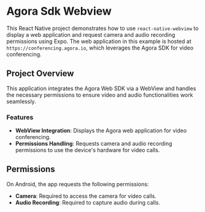 # Agora Sdk Webview

This React Native project demonstrates how to use `react-native-webview` to display a web application and request camera and audio recording permissions using Expo. The web application in this example is hosted at `https://conferencing.agora.io`, which leverages the Agora SDK for video conferencing.

## Project Overview

This application integrates the Agora Web SDK via a WebView and handles the necessary permissions to ensure video and audio functionalities work seamlessly.

### Features

- **WebView Integration**: Displays the Agora web application for video conferencing.
- **Permissions Handling**: Requests camera and audio recording permissions to use the device's hardware for video calls.

## Permissions

On Android, the app requests the following permissions:

- **Camera**: Required to access the camera for video calls.
- **Audio Recording**: Required to capture audio during calls.
